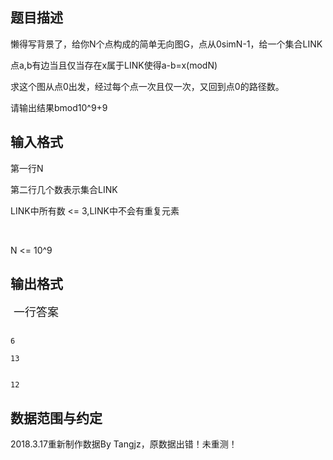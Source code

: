 ## 题目描述

<div>
 懒得写背景了，给你N个点构成的简单无向图G，点从0simN-1，给一个集合LINK
</div>
<div></div>
<div>
 点a,b有边当且仅当存在x属于LINK使得a-b=x(modN)
</div>
<div>
 求这个图从点0出发，经过每个点一次且仅一次，又回到点0的路径数。
</div>
<div></div>
<div>
 请输出结果bmod10^9+9
</div>

## 输入格式

<div>
 第一行N
</div>
<div>
 第二行几个数表示集合LINK
</div>
<div>
 LINK中所有数 <= 3,LINK中不会有重复元素
 <br>
  N <= 10^9
</div>

## 输出格式

<p><span style="font-size: large;"> 一行答案</span></p>

```input1
6
13
```
```output1
12
```
## 数据范围与约定

<p>2018.3.17重新制作数据By Tangjz，原数据出错！未重测！</p>

